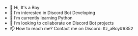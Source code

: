 - 👋 Hi, It's a Boy
- 👀 I’m interested in Discord Bot Developing
- 🌱 I’m currently learning Python
- 💞️ I’m looking to collaborate on Discord Bot projects
- 📫 How to reach me? Contact me on Discord: Itz_aBoy#6352

<!---
ComputerTech77/ComputerTech77 is a ✨ special ✨ repository because its `README.md` (this file) appears on your GitHub profile.
You can click the Preview link to take a look at your changes.
--->

